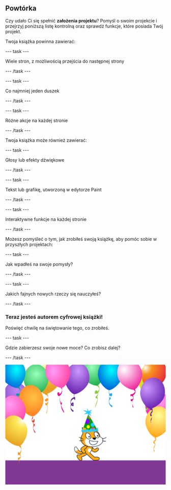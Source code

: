 ## Powtórka

Czy udało Ci się spełnić **założenia projektu**? Pomyśl o swoim projekcie i przejrzyj poniższą listę kontrolną oraz sprawdź funkcje, które posiada Twój projekt.

Twoja książka powinna zawierać:

--- task ---

Wiele stron, z możliwością przejścia do następnej strony

--- /task ---

--- task ---

Co najmniej jeden duszek

--- /task ---

--- task ---

Różne akcje na każdej stronie

--- /task ---

Twoja książka może również zawierać:

--- task ---

Głosy lub efekty dźwiękowe

--- /task ---

--- task ---

Tekst lub grafikę, utworzoną w edytorze Paint

--- /task ---

--- task ---

Interaktywne funkcje na każdej stronie

--- /task ---

Możesz pomyśleć o tym, jak zrobiłeś swoją książkę, aby pomóc sobie w przyszłych projektach:

--- task ---

Jak wpadłeś na swoje pomysły?

--- /task ---

--- task ---

Jakich fajnych nowych rzeczy się nauczyłeś?

--- /task ---

### Teraz jesteś autorem cyfrowej książki!

Poświęć chwilę na świętowanie tego, co zrobiłeś.

--- task ---

Gdzie zabierzesz swoje nowe moce? Co zrobisz dalej?

--- /task ---

![Scratch Cat w imprezowym kapeluszu.](images/reflect.png)

